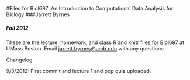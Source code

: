 #Files for Biol697: An Introduction to Computational Data Analysis for Biology
###Jarrett Byrnes
##### Fall 2012

These are the lecture, homework, and class R and knitr files for Biol697 at UMass Boston.  Email jarrett.byrnes@umb.edu with any questions

Changelog

9/3/2012: First commit and lecture 1 and pop quiz uploaded.
